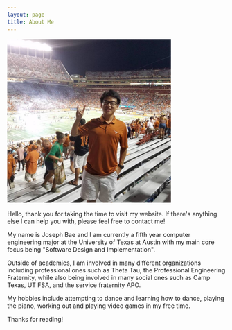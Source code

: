 ```yaml
---
layout: page
title: About Me
---
```


<img src="/files/UT%2050-47.jpg" alt="UTvsND 2016 50-47" style="width:75%;text-align:center;margin: auto;">


<p class="message">
  Hello, thank you for taking the time to visit my website. If there's anything else I can help you with, please feel free to contact me!
</p>

My name is Joseph Bae and I am currently a fifth year computer engineering 
major at the University of Texas at Austin with my main core focus being 
"Software Design and Implementation".

Outside of academics, I am involved in many different organizations including professional ones such as Theta Tau, the Professional Engineering Fraternity, 
while also being involved in many social ones such as Camp Texas, UT FSA, and the service fraternity APO.

My hobbies include attempting to dance and learning how to dance, playing the piano, working out and playing video games in my free time. 

Thanks for reading!
